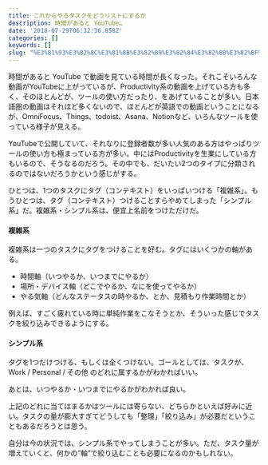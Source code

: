 ```yaml
---
title: これからやるタスクをどうリストにするか
description: 時間があると YouTube…
date: '2018-07-29T06:32:36.858Z'
categories: []
keywords: []
slug: "%E3%81%93%E3%82%8C%E3%81%8B%E3%82%89%E3%82%84%E3%82%8B%E3%82%BF%E3%82%B9%E3%82%AF%E3%82%92%E3%81%A9%E3%81%86%E3%83%AA%E3%82%B9%E3%83%88%E3%81%AB%E3..."
---
```

時間があると YouTube で動画を見ている時間が長くなった。それこそいろんな動画がYouTubeに上がっているが、Productivity系の動画を上げている方も多く、そのほとんどが、ツールの使い方だったり、をあげていることが多い。日本語圏の動画はそれほど多くないので、ほとんどが英語での動画ということになるが、OmniFocus、Things、todoist、Asana、Notionなど、いろんなツールを使っている様子が見える。

YouTubeで公開していて、それなりに登録者数が多い人気のある方はやっぱりツールの使い方も極まっている方が多い。中にはProductivityを生業にしている方もいるので、そうなるのだろう。その中でも、だいたい2つのタイプに分類されるのではないだろうかという感じがする。

ひとつは、1つのタスクにタグ（コンテキスト）をいっぱいつける「複雑系」。もうひとつは、タグ（コンテキスト）つけることすらやめてしまった「シンプル系」だ。複雑系・シンプル系は、便宜上名前をつけただけだ。

#### 複雑系

複雑系は一つのタスクにタグをつけることを好む。タグにはいくつかの軸がある。

*   時間軸（いつやるか、いつまでにやるか）
*   場所・デバイス軸（どこでやるか、なにを使ってやるか）
*   やる気軸（どんなステータスの時やるか、とか、見積もり作業時間とか）

例えば、すごく疲れている時に単純作業をこなそうとか、そういった感じでタスクを絞り込みできるようにする。

#### シンプル系

タグを1つだけつける、もしくは全くつけない。ゴールとしては、タスクが、Work / Personal / その他 のどれに属するかがわかればいい。

あとは、いつやるか・いつまでにやるかがわかれば良い。

上記のどれに当てはまるかはツールには寄らない、どちらかといえば好みに近い。タスクの量が膨大すぎてどうしても「整理」「絞り込み」が必要だということもあるだろうとは思う。

自分は今の状況では、シンプル系でやってしまうことが多い。ただ、タスク量が増えていくと、何かの”軸”で絞り込むことも必要になるのかもしれない。